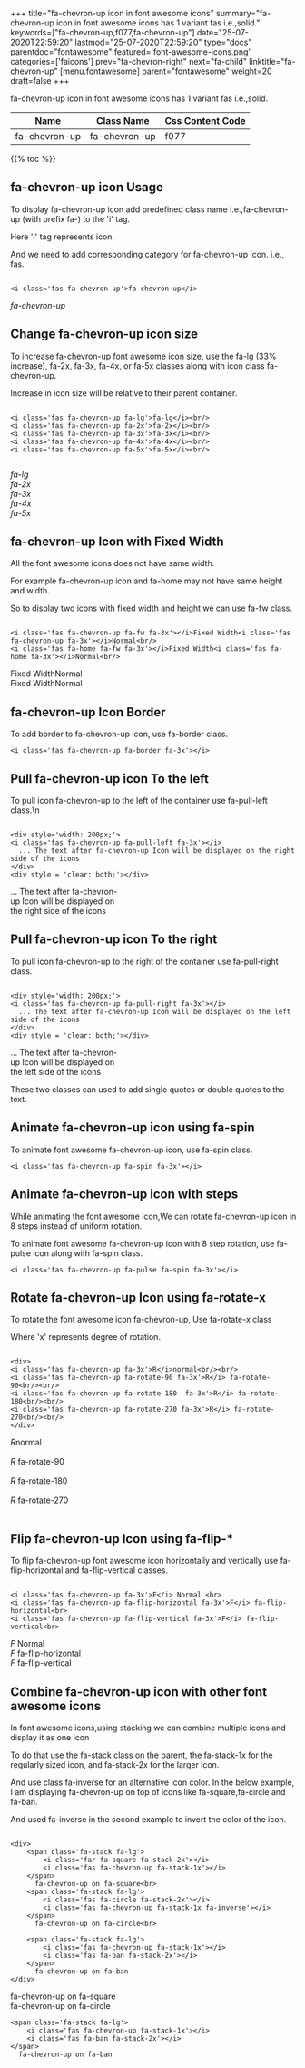 +++
title="fa-chevron-up icon in font awesome icons"
summary="fa-chevron-up icon in font awesome icons has 1 variant fas i.e.,solid."
keywords=["fa-chevron-up,f077,fa-chevron-up"]
date="25-07-2020T22:59:20"
lastmod="25-07-2020T22:59:20"
type="docs"
parentdoc="fontawesome"
featured='font-awesome-icons.png'
categories=['faicons']
prev="fa-chevron-right"
next="fa-child"
linktitle="fa-chevron-up"
[menu.fontawesome]
parent="fontawesome"
weight=20
draft=false
+++


fa-chevron-up icon in font awesome icons has 1 variant fas i.e.,solid.

<div class='table-responsive'><table class='table'><thead><tr><th>Name</th><th>Class Name</th><th>Css Content Code</th></tr></thead><tbody><tr><td>fa-chevron-up</td><td>fa-chevron-up</td><td>f077</td></tr></tbody></table></div>


{{% toc %}}


## fa-chevron-up icon Usage

To display fa-chevron-up icon add predefined class name i.e.,fa-chevron-up (with prefix fa-) to the 'i' tag.

Here 'i' tag represents icon.

And we need to add corresponding category for fa-chevron-up icon. i.e., fas.


```

<i class='fas fa-chevron-up'>fa-chevron-up</i>
```

<i class='fas fa-chevron-up'>fa-chevron-up</i>




## Change fa-chevron-up icon size
To increase fa-chevron-up font awesome icon size, use the fa-lg (33% increase), fa-2x, fa-3x, fa-4x, or fa-5x classes along with icon class fa-chevron-up.

Increase in icon size will be relative to their parent container. 

```

<i class='fas fa-chevron-up fa-lg'>fa-lg</i><br/>
<i class='fas fa-chevron-up fa-2x'>fa-2x</i><br/>
<i class='fas fa-chevron-up fa-3x'>fa-3x</i><br/>
<i class='fas fa-chevron-up fa-4x'>fa-4x</i><br/>
<i class='fas fa-chevron-up fa-5x'>fa-5x</i><br/>
            
```

<i class='fas fa-chevron-up fa-lg'>fa-lg</i><br/>
<i class='fas fa-chevron-up fa-2x'>fa-2x</i><br/>
<i class='fas fa-chevron-up fa-3x'>fa-3x</i><br/>
<i class='fas fa-chevron-up fa-4x'>fa-4x</i><br/>
<i class='fas fa-chevron-up fa-5x'>fa-5x</i><br/>
            



## fa-chevron-up Icon with Fixed Width 

All the font awesome icons does not have same width.

For example fa-chevron-up icon and fa-home may not have same height and width.

So to display two icons with fixed width and height we can use fa-fw class.


```

<i class='fas fa-chevron-up fa-fw fa-3x'></i>Fixed Width<i class='fas fa-chevron-up fa-3x'></i>Normal<br/>
<i class='fas fa-home fa-fw fa-3x'></i>Fixed Width<i class='fas fa-home fa-3x'></i>Normal<br/>
```

<i class='fas fa-chevron-up fa-fw fa-3x'></i>Fixed Width<i class='fas fa-chevron-up fa-3x'></i>Normal<br/>
<i class='fas fa-home fa-fw fa-3x'></i>Fixed Width<i class='fas fa-home fa-3x'></i>Normal<br/>



## fa-chevron-up Icon Border 

To add border to fa-chevron-up icon, use fa-border class.


```
<i class='fas fa-chevron-up fa-border fa-3x'></i>

```
<i class='fas fa-chevron-up fa-border fa-3x'></i>





## Pull fa-chevron-up icon To the left

To pull icon fa-chevron-up to the left of the container use fa-pull-left class.\n

```

<div style='width: 200px;'>
<i class='fas fa-chevron-up fa-pull-left fa-3x'></i>
  ... The text after fa-chevron-up Icon will be displayed on the right side of the icons
</div>
<div style = 'clear: both;'></div>
```

<div style='width: 200px;'>
<i class='fas fa-chevron-up fa-pull-left fa-3x'></i>
  ... The text after fa-chevron-up Icon will be displayed on the right side of the icons
</div>
<div style = 'clear: both;'></div>




## Pull fa-chevron-up icon To the right
To pull icon fa-chevron-up to the right of the container use fa-pull-right class.

```

<div style='width: 200px;'>
<i class='fas fa-chevron-up fa-pull-right fa-3x'></i>
  ... The text after fa-chevron-up Icon will be displayed on the left side of the icons
</div>
<div style = 'clear: both;'></div>
```

<div style='width: 200px;'>
<i class='fas fa-chevron-up fa-pull-right fa-3x'></i>
  ... The text after fa-chevron-up Icon will be displayed on the left side of the icons
</div>
<div style = 'clear: both;'></div>

These two classes can used to add single quotes or double quotes to the text.


## Animate fa-chevron-up icon using fa-spin
To animate font awesome fa-chevron-up icon, use fa-spin class.

```
<i class='fas fa-chevron-up fa-spin fa-3x'></i>
```
<i class='fas fa-chevron-up fa-spin fa-3x'></i>




## Animate fa-chevron-up icon with steps
While animating the font awesome icon,We can rotate fa-chevron-up icon in 8 steps instead of uniform rotation.

To animate font awesome fa-chevron-up icon with 8 step rotation, use fa-pulse icon along with fa-spin class.


```
<i class='fas fa-chevron-up fa-pulse fa-spin fa-3x'></i>

```
<i class='fas fa-chevron-up fa-pulse fa-spin fa-3x'></i>





## Rotate fa-chevron-up Icon using fa-rotate-x
To rotate the font awesome icon fa-chevron-up, Use fa-rotate-x class

Where 'x' represents degree of rotation.


```

<div>
<i class='fas fa-chevron-up fa-3x'>R</i>normal<br/><br/>
<i class='fas fa-chevron-up fa-rotate-90 fa-3x'>R</i> fa-rotate-90<br/><br/> 
<i class='fas fa-chevron-up fa-rotate-180  fa-3x'>R</i> fa-rotate-180<br/><br/> 
<i class='fas fa-chevron-up fa-rotate-270 fa-3x'>R</i> fa-rotate-270<br/><br/>
</div>
```

<div>
<i class='fas fa-chevron-up fa-3x'>R</i>normal<br/><br/>
<i class='fas fa-chevron-up fa-rotate-90 fa-3x'>R</i> fa-rotate-90<br/><br/> 
<i class='fas fa-chevron-up fa-rotate-180  fa-3x'>R</i> fa-rotate-180<br/><br/> 
<i class='fas fa-chevron-up fa-rotate-270 fa-3x'>R</i> fa-rotate-270<br/><br/>
</div>




## Flip fa-chevron-up Icon using fa-flip-*
To flip fa-chevron-up font awesome icon horizontally and vertically use fa-flip-horizontal and fa-flip-vertical classes. 

```

<i class='fas fa-chevron-up fa-3x'>F</i> Normal <br>
<i class='fas fa-chevron-up fa-flip-horizontal fa-3x'>F</i> fa-flip-horizontal<br>
<i class='fas fa-chevron-up fa-flip-vertical fa-3x'>F</i> fa-flip-vertical<br>
```

<i class='fas fa-chevron-up fa-3x'>F</i> Normal <br>
<i class='fas fa-chevron-up fa-flip-horizontal fa-3x'>F</i> fa-flip-horizontal<br>
<i class='fas fa-chevron-up fa-flip-vertical fa-3x'>F</i> fa-flip-vertical<br>




## Combine fa-chevron-up icon with other font awesome icons
In font awesome icons,using stacking we can combine multiple icons and display it as one icon 

To do that use the fa-stack class on the parent, the fa-stack-1x for the regularly sized icon, and fa-stack-2x for the larger icon.

And use class fa-inverse for an alternative icon color. 
In the below example, I am displaying fa-chevron-up on top of icons like fa-square,fa-circle and fa-ban.

And used fa-inverse in the second example to invert the color of the icon.

```

<div>
    <span class='fa-stack fa-lg'>
        <i class='far fa-square fa-stack-2x'></i>
        <i class='fas fa-chevron-up fa-stack-1x'></i>
    </span>
      fa-chevron-up on fa-square<br>
    <span class='fa-stack fa-lg'>
        <i class='fas fa-circle fa-stack-2x'></i>
        <i class='fas fa-chevron-up fa-stack-1x fa-inverse'></i>
    </span>
      fa-chevron-up on fa-circle<br>

    <span class='fa-stack fa-lg'>
        <i class='fas fa-chevron-up fa-stack-1x'></i>
        <i class='fas fa-ban fa-stack-2x'></i>
    </span>
      fa-chevron-up on fa-ban
</div>
```

<div>
    <span class='fa-stack fa-lg'>
        <i class='far fa-square fa-stack-2x'></i>
        <i class='fas fa-chevron-up fa-stack-1x'></i>
    </span>
      fa-chevron-up on fa-square<br>
    <span class='fa-stack fa-lg'>
        <i class='fas fa-circle fa-stack-2x'></i>
        <i class='fas fa-chevron-up fa-stack-1x fa-inverse'></i>
    </span>
      fa-chevron-up on fa-circle<br>

    <span class='fa-stack fa-lg'>
        <i class='fas fa-chevron-up fa-stack-1x'></i>
        <i class='fas fa-ban fa-stack-2x'></i>
    </span>
      fa-chevron-up on fa-ban
</div>






